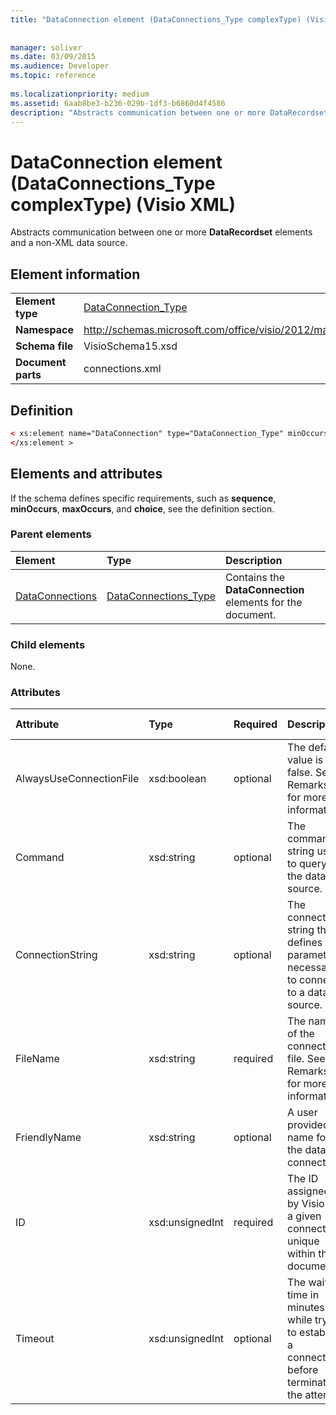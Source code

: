 ```yaml
---
title: "DataConnection element (DataConnections_Type complexType) (Visio XML)"
 
 
manager: soliver
ms.date: 03/09/2015
ms.audience: Developer
ms.topic: reference
 
ms.localizationpriority: medium
ms.assetid: 6aab8be3-b236-029b-1df3-b6860d4f4586
description: "Abstracts communication between one or more DataRecordset elements and a non-XML data source."
---
```


# DataConnection element (DataConnections_Type complexType) (Visio XML)

Abstracts communication between one or more **DataRecordset** elements and a non-XML data source. 
  
## Element information

|||
|:-----|:-----|
|**Element type** <br/> |[DataConnection_Type](dataconnection_type-complextypevisio-xml.md) <br/> |
|**Namespace** <br/> |http://schemas.microsoft.com/office/visio/2012/main  <br/> |
|**Schema file** <br/> |VisioSchema15.xsd  <br/> |
|**Document parts** <br/> |connections.xml  <br/> |
   
## Definition

```XML
< xs:element name="DataConnection" type="DataConnection_Type" minOccurs="1" maxOccurs="unbounded" >
</xs:element >
```

## Elements and attributes

If the schema defines specific requirements, such as **sequence**, **minOccurs**, **maxOccurs**, and **choice**, see the definition section. 
  
### Parent elements

|**Element**|**Type**|**Description**|
|:-----|:-----|:-----|
|[DataConnections](dataconnections-elementvisio-xml.md) <br/> |[DataConnections_Type](dataconnections_type-complextypevisio-xml.md) <br/> |Contains the **DataConnection** elements for the document. |
   
### Child elements

None.
  
### Attributes

|**Attribute**|**Type**|**Required**|**Description**|**Possible values**|
|:-----|:-----|:-----|:-----|:-----|
|AlwaysUseConnectionFile  <br/> |xsd:boolean  <br/> |optional  <br/> |The default value is false. See Remarks for more information. |Values of the xsd:boolean type. |
|Command  <br/> |xsd:string  <br/> |optional  <br/> |The command string used to query the data source. |Values of the xsd:string type. |
|ConnectionString  <br/> |xsd:string  <br/> |optional  <br/> |The connection string that defines the parameters necessary to connect to a data source. |Values of the xsd:string type. |
|FileName  <br/> |xsd:string  <br/> |required  <br/> |The name of the connection file. See Remarks for more information. |Values of the xsd:string type. |
|FriendlyName  <br/> |xsd:string  <br/> |optional  <br/> |A user provided name for the data connection. |Values of the xsd:string type. |
|ID  <br/> |xsd:unsignedInt  <br/> |required  <br/> |The ID assigned by Visio for a given connection, unique within the document. |Values of the xsd:unsignedInt type. |
|Timeout  <br/> |xsd:unsignedInt  <br/> |optional  <br/> |The wait time in minutes while trying to establish a connection before terminating the attempt. |Values of the xsd:unsignedInt type. |
   

